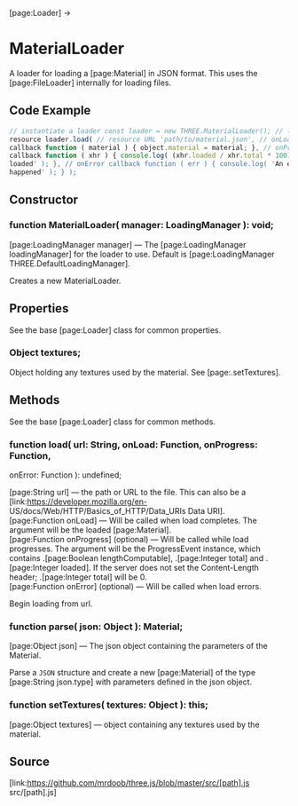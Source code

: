 [page:Loader] →

# MaterialLoader

A loader for loading a [page:Material] in JSON format. This uses the
[page:FileLoader] internally for loading files.

## Code Example

  
```ts  
// instantiate a loader const loader = new THREE.MaterialLoader(); // load a
resource loader.load( // resource URL 'path/to/material.json', // onLoad
callback function ( material ) { object.material = material; }, // onProgress
callback function ( xhr ) { console.log( (xhr.loaded / xhr.total * 100) + '%
loaded' ); }, // onError callback function ( err ) { console.log( 'An error
happened' ); } );  
```  

## Constructor

###  function MaterialLoader( manager: LoadingManager ): void;

[page:LoadingManager manager] — The [page:LoadingManager loadingManager] for
the loader to use. Default is [page:LoadingManager
THREE.DefaultLoadingManager].  
  
Creates a new MaterialLoader.

## Properties

See the base [page:Loader] class for common properties.

###  Object textures;

Object holding any textures used by the material. See [page:.setTextures].

## Methods

See the base [page:Loader] class for common methods.

###  function load( url: String, onLoad: Function, onProgress: Function,
onError: Function ): undefined;

[page:String url] — the path or URL to the file. This can also be a
[link:https://developer.mozilla.org/en-
US/docs/Web/HTTP/Basics_of_HTTP/Data_URIs Data URI].  
[page:Function onLoad] — Will be called when load completes. The argument will
be the loaded [page:Material].  
[page:Function onProgress] (optional) — Will be called while load progresses.
The argument will be the ProgressEvent instance, which contains .[page:Boolean
lengthComputable], .[page:Integer total] and .[page:Integer loaded]. If the
server does not set the Content-Length header; .[page:Integer total] will be
0.  
[page:Function onError] (optional) — Will be called when load errors.  
  
Begin loading from url.

###  function parse( json: Object ): Material;

[page:Object json] — The json object containing the parameters of the
Material.  
  
Parse a `JSON` structure and create a new [page:Material] of the type
[page:String json.type] with parameters defined in the json object.

###  function setTextures( textures: Object ): this;

[page:Object textures] — object containing any textures used by the material.

## Source

[link:https://github.com/mrdoob/three.js/blob/master/src/[path].js
src/[path].js]

